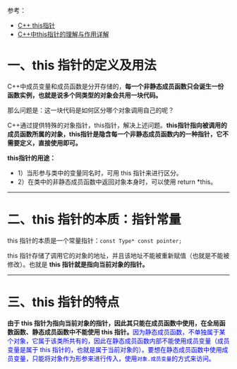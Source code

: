 参考：

* [C++ this指针](https://blog.csdn.net/qq_21989927/article/details/111474451)
* [C++中this指针的理解与作用详解](https://zhuanlan.zhihu.com/p/95735331)

# 一、this 指针的定义及用法

C++中成员变量和成员函数是分开存储的，**每一个非静态成员函数只会诞生一份函数实例，也就是说多个同类型的对象会共用一块代码。**

那么问题是：这一块代码是如何区分哪个对象调用自己的呢？

C++通过提供特殊的对象指针，this指针，解决上述问题。**this指针指向被调用的成员函数所属的对象，this指针是隐含每一个非静态成员函数内的一种指针，它不需要定义，直接使用即可。**

**this指针的用途：**

* 1）当形参与类中的变量同名时，可用 this 指针来进行区分。
* 2）在类中的非静态成员函数中返回对象本身时，可以使用 return *this。

***



# 二、this 指针的本质：指针常量

this 指针的本质是一个常量指针：`const Type* const pointer;`

this 指针存储了调用它的对象的地址，并且该地址不能被重新赋值（也就是不能被修改）。也就是 **this 指针就是指向当前对象的指针。**

***



# 三、this 指针的特点

**由于 this 指针为指向当前对象的指针，因此其只能在成员函数中使用，在全局函数函数、静态成员函数中不能使用 this 指针。**<font color=blue>因为静态成员函数，不单独属于某个对象，它属于该类所共有的，因此在静态成员函数内部不能使用成员变量（成员变量是属于 this 指针的，也就是属于当前对象的）。要想在静态成员函数中使用成员变量，只能将对象作为形参来进行传入，使用`对象.成员变量`的方式来访问。</font>

